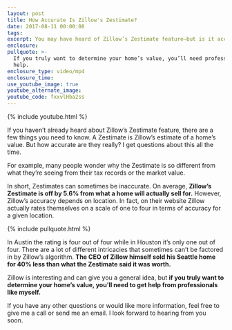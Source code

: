 ```yaml
---
layout: post
title: How Accurate Is Zillow's Zestimate?
date: 2017-08-11 00:00:00
tags:
excerpt: You may have heard of Zillow’s Zestimate feature—but is it accurate?
enclosure:
pullquote: >-
  If you truly want to determine your home’s value, you’ll need professional
  help.
enclosure_type: video/mp4
enclosure_time:
use_youtube_image: true
youtube_alternate_image:
youtube_code: fxxvlHba2ss
---
```



{% include youtube.html %}

If you haven’t already heard about Zillow’s Zestimate feature, there are a few things you need to know. A Zestimate is Zillow’s estimate of a home’s value. But how accurate are they really? I get questions about this all the time.

For example, many people wonder why the Zestimate is so different from what they’re seeing from their tax records or the market value.

In short, Zestimates can sometimes be inaccurate. On average, **Zillow’s Zestimate is off by 5.6% from what a home will actually sell for.** However, Zillow’s accuracy depends on location. In fact, on their website Zillow actually rates themselves on a scale of one to four in terms of accuracy for a given location.&nbsp;

{% include pullquote.html %}

In Austin the rating is four out of four while in Houston it’s only one out of four. There are a lot of different intricacies that sometimes can’t be factored in by Zillow’s algorithm. **The CEO of Zillow himself sold his Seattle home for 40% less than what the Zestimate said it was worth.&nbsp;**

Zillow is interesting and can give you a general idea, but **if you truly want to determine your home’s value, you’ll need to get help from professionals like myself.&nbsp;**

If you have any other questions or would like more information, feel free to give me a call or send me an email. I look forward to hearing from you soon.&nbsp;